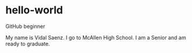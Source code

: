 # hello-world
GitHub beginner

My name is Vidal Saenz. I go to McAllen High School.
I am a Senior and am ready to graduate.

